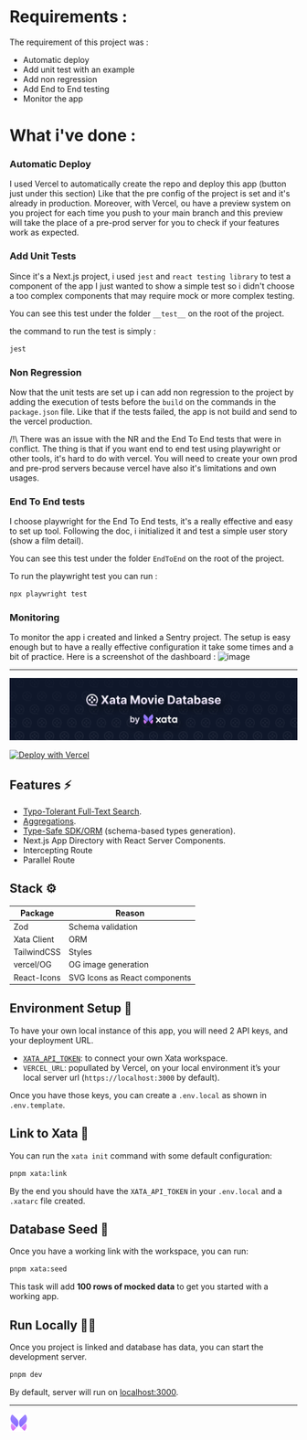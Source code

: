 # Requirements :

The requirement of this project was :
- Automatic deploy
- Add unit test with an example
- Add non regression
- Add End to End testing
- Monitor the app

# What i've done :

### Automatic Deploy
I used Vercel to automatically create the repo and deploy this app (button just under this section)
Like that the pre config of the project is set and it's already in production.
Moreover, with Vercel, ou have a preview system on you project for each time you push to your main branch and this preview will take the place of a pre-prod server for you to check if your features work as expected. 

### Add Unit Tests
Since it's a Next.js project, i used `jest` and `react testing library` to test a component of the app
I just wanted to show a simple test so i didn't choose a too complex components that may require mock or more complex testing.

You can see this test under the folder `__test__` on the root of the project.

the command to run the test is simply : 
```bash
jest
```

### Non Regression
Now that the unit tests are set up i can add non regression to the project by adding the execution of tests before the `build` on the commands in the `package.json` file.
Like that if the tests failed, the app is not build and send to the vercel production.

/!\ There was an issue with the NR and the End To End tests that were in conflict. The thing is that if you want end to end test using playwright or other tools, it's hard to do with vercel. You will need to create your own prod and pre-prod servers because vercel have also it's limitations and own usages.

### End To End tests
I choose playwright for the End To End tests, it's a really effective and easy to set up tool.
Following the doc, i initialized it and test a simple user story (show a film detail).

You can see this test under the folder `EndToEnd` on the root of the project.

To run the playwright test you can run : 
```bash
npx playwright test
```

### Monitoring
To monitor the app i created and linked a Sentry project. The setup is easy enough but to have a really effective configuration it take some times and a bit of practice. 
Here is a screenshot of the dashboard :
<img width="900" alt="image" src="https://github.com/Boyadjie/xata-search/assets/72607059/0e02b227-a3c0-41dd-83d5-e81fea1c1280">


---------




<a href="https://xmdb.vercel.app" target="_blank">
  <img src="/public/xmdb-hero@2x.png" alt="Xata and XMDB logo" />
</a>

[![Deploy with Vercel](https://vercel.com/button)](https://vercel.com/new/clone?repository-url=https%3A%2F%2Fgithub.com%2Fxataio%2Fxmdb&integration-ids=oac_IDpMECDuYqBvAtu3wXXMQe0J&install-command=pnpm%20one-click)

## Features ⚡️

- [Typo-Tolerant Full-Text Search](https://xata.io/docs/api-guide/search).
- [Aggregations](https://xata.io/docs/api-guide/aggregate).
- [Type-Safe SDK/ORM](https://github.com/xataio/client-ts/blob/main/packages/client/README.md) (schema-based types generation).
- Next.js App Directory with React Server Components.
- Intercepting Route
- Parallel Route

## Stack ⚙️

| Package     | Reason                        |
| ----------- | ----------------------------- |
| Zod         | Schema validation             |
| Xata Client | ORM                           |
| TailwindCSS | Styles                        |
| vercel/OG   | OG image generation           |
| React-Icons | SVG Icons as React components |

## Environment Setup 🧱

To have your own local instance of this app, you will need 2 API keys, and your deployment URL.

- [`XATA_API_TOKEN`](https://xata.io/docs/concepts/api-keys): to connect your own Xata workspace.
- `VERCEL_URL`: popullated by Vercel, on your local environment it’s your local server url (`https://localhost:3000` by default).

Once you have those keys, you can create a `.env.local` as shown in `.env.template`.

## Link to Xata 🦋

You can run the `xata init` command with some default configuration:

```sh
pnpm xata:link
```

By the end you should have the `XATA_API_TOKEN` in your `.env.local` and a `.xatarc` file created.

## Database Seed 🌱

Once you have a working link with the workspace, you can run:

```sh
pnpm xata:seed
```

This task will add **100 rows of mocked data** to get you started with a working app.

## Run Locally 🧑‍✈️

Once you project is linked and database has data, you can start the development server.

```sh
pnpm dev
```

By default, server will run on [localhost:3000](http://localhost:3000).

---

<a href="https://xata.io/" target="_blank">
  <img alt="Xata's logo" src="/public/xata-logo-primary@2x.png" width="32" />
</a>
